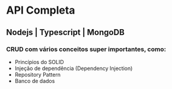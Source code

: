 # API Completa

## Nodejs | Typescript | MongoDB

### CRUD com vários conceitos super importantes, como:
* Princípios do SOLID
* Injeção de dependência (Dependency Injection)
* Repository Pattern
* Banco de dados

